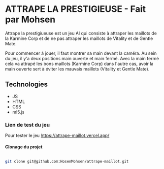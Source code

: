 # ATTRAPE LA PRESTIGIEUSE - Fait par Mohsen

Attrape la prestigiueuse est un jeu AI qui consiste à attraper les maillots de la Karmine Corp et de ne pas attraper les maillots de Vitality et de Gentle Mate.

Pour commencer à jouer, il faut montrer sa main devant la caméra. Au sein du jeu, il y'a deux positions main ouverte et main fermé. Avec la main fermé cela va attrapé les bons maillots (Karmine Corp) dans l'autre cas, avoir la main ouverte sert à éviter les mauvais maillots (Vitality et Gentle Mate).



## Technologies

- JS
- HTML
- CSS 
- ml5.js


### Lien de test du jeu

Pour tester le jeu  https://attrape-maillot.vercel.app/


#### Clonage du projet

```bash

git clone git@github.com:HosenMohsen/attrape-maillot.git


```


